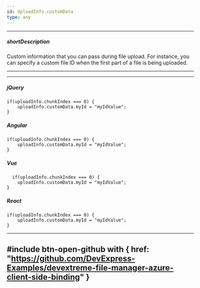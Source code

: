 ```yaml
---
id: UploadInfo.customData
type: any
---
```

---
##### shortDescription
Custom information that you can pass during file upload. For instance, you can specify a custom file ID when the first part of a file is being uploaded.

---
---
##### jQuery

    if(uploadInfo.chunkIndex === 0) {
        uploadInfo.customData.myId = "myIdValue";
    }

##### Angular

    if(uploadInfo.chunkIndex === 0) {
        uploadInfo.customData.myId = "myIdValue";
    }

##### Vue

      if(uploadInfo.chunkIndex === 0) {
        uploadInfo.customData.myId = "myIdValue";
    }

##### React

    if(uploadInfo.chunkIndex === 0) {
        uploadInfo.customData.myId = "myIdValue";
    }

---

#include btn-open-github with {
    href: "https://github.com/DevExpress-Examples/devextreme-file-manager-azure-client-side-binding"
}
---
